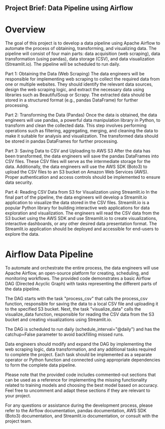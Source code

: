 ## Project Brief: Data Pipeline using Airflow
# Overview
The goal of this project is to develop a data pipeline using Apache Airflow to automate the process of obtaining, transforming, and visualizing data. The pipeline will consist of four main parts: data acquisition (web scraping), data transformation (using pandas), data storage (CSV), and data visualization (Streamlit.io). The pipeline will be scheduled to run daily.

Part 1: Obtaining the Data (Web Scraping)
The data engineers will be responsible for implementing web scraping to collect the required data from one or multiple websites. They should identify the relevant data sources, design the web scraping logic, and extract the necessary data using libraries such as BeautifulSoup or Scrapy. The extracted data should be stored in a structured format (e.g., pandas DataFrame) for further processing.

Part 2: Transforming the Data (Pandas)
Once the data is obtained, the data engineers will use pandas, a powerful data manipulation library in Python, to transform and clean the collected data. This step involves performing operations such as filtering, aggregating, merging, and cleaning the data to make it suitable for analysis and visualization. The transformed data should be stored in pandas DataFrames for further processing.

Part 3: Saving Data to CSV and Uploading to AWS S3
After the data has been transformed, the data engineers will save the pandas DataFrames into CSV files. These CSV files will serve as the intermediate storage for the data. Additionally, the data engineers will use the AWS SDK (Boto3) to upload the CSV files to an S3 bucket on Amazon Web Services (AWS). Proper authentication and access controls should be implemented to ensure data security.

Part 4: Reading CSV Data from S3 for Visualization using Streamlit.io
In the final part of the pipeline, the data engineers will develop a Streamlit.io application to visualize the data stored in the CSV files. Streamlit.io is a popular Python library for building interactive web applications for data exploration and visualization. The engineers will read the CSV data from the S3 bucket using the AWS SDK and use Streamlit.io to create visualizations, interactive dashboards, or any other desired data presentation format. The Streamlit.io application should be deployed and accessible for end-users to explore the data.

# Airflow Data Pipeline
To automate and orchestrate the entire process, the data engineers will use Apache Airflow, an open-source platform for creating, scheduling, and monitoring workflows. The provided code demonstrates a basic Airflow DAG (Directed Acyclic Graph) with tasks representing the different parts of the data pipeline.

The DAG starts with the task "process_csv" that calls the process_csv function, responsible for saving the data to a local CSV file and uploading it to the specified S3 bucket. Next, the task "visualize_data" calls the visualize_data function, responsible for reading the CSV data from the S3 bucket and creating visualizations using Streamlit.io.

The DAG is scheduled to run daily (schedule_interval="@daily") and has the catchup=False parameter to avoid backfilling missed runs.

Data engineers should modify and expand the DAG by implementing the web scraping logic, data transformation, and any additional tasks required to complete the project. Each task should be implemented as a separate operator or Python function and connected using appropriate dependencies to form the complete data pipeline.

Please note that the provided code includes commented-out sections that can be used as a reference for implementing the missing functionality related to training models and choosing the best model based on accuracy. Feel free to uncomment and adapt these sections if they are relevant to your project.

For any questions or assistance during the development process, please refer to the Airflow documentation, pandas documentation, AWS SDK (Boto3) documentation, and Streamlit.io documentation, or consult with the project team.